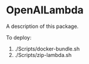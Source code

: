 # OpenAILambda

A description of this package.

To deploy:

1. ./Scripts/docker-bundle.sh
2. ./Scripts/zip-lambda.sh
